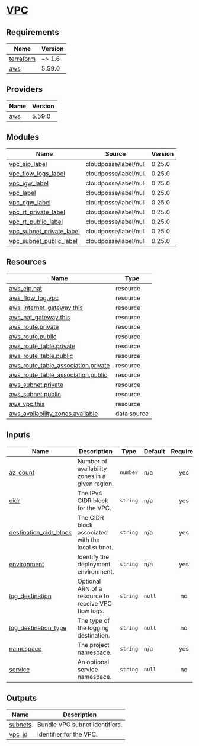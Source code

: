 # [VPC](https://docs.aws.amazon.com/vpc/)

<!-- BEGIN_TF_DOCS -->
## Requirements

| Name | Version |
|------|---------|
| <a name="requirement_terraform"></a> [terraform](#requirement\_terraform) | ~> 1.6 |
| <a name="requirement_aws"></a> [aws](#requirement\_aws) | 5.59.0 |

## Providers

| Name | Version |
|------|---------|
| <a name="provider_aws"></a> [aws](#provider\_aws) | 5.59.0 |

## Modules

| Name | Source | Version |
|------|--------|---------|
| <a name="module_vpc_eip_label"></a> [vpc\_eip\_label](#module\_vpc\_eip\_label) | cloudposse/label/null | 0.25.0 |
| <a name="module_vpc_flow_logs_label"></a> [vpc\_flow\_logs\_label](#module\_vpc\_flow\_logs\_label) | cloudposse/label/null | 0.25.0 |
| <a name="module_vpc_igw_label"></a> [vpc\_igw\_label](#module\_vpc\_igw\_label) | cloudposse/label/null | 0.25.0 |
| <a name="module_vpc_label"></a> [vpc\_label](#module\_vpc\_label) | cloudposse/label/null | 0.25.0 |
| <a name="module_vpc_ngw_label"></a> [vpc\_ngw\_label](#module\_vpc\_ngw\_label) | cloudposse/label/null | 0.25.0 |
| <a name="module_vpc_rt_private_label"></a> [vpc\_rt\_private\_label](#module\_vpc\_rt\_private\_label) | cloudposse/label/null | 0.25.0 |
| <a name="module_vpc_rt_public_label"></a> [vpc\_rt\_public\_label](#module\_vpc\_rt\_public\_label) | cloudposse/label/null | 0.25.0 |
| <a name="module_vpc_subnet_private_label"></a> [vpc\_subnet\_private\_label](#module\_vpc\_subnet\_private\_label) | cloudposse/label/null | 0.25.0 |
| <a name="module_vpc_subnet_public_label"></a> [vpc\_subnet\_public\_label](#module\_vpc\_subnet\_public\_label) | cloudposse/label/null | 0.25.0 |

## Resources

| Name | Type |
|------|------|
| [aws_eip.nat](https://registry.terraform.io/providers/hashicorp/aws/5.59.0/docs/resources/eip) | resource |
| [aws_flow_log.vpc](https://registry.terraform.io/providers/hashicorp/aws/5.59.0/docs/resources/flow_log) | resource |
| [aws_internet_gateway.this](https://registry.terraform.io/providers/hashicorp/aws/5.59.0/docs/resources/internet_gateway) | resource |
| [aws_nat_gateway.this](https://registry.terraform.io/providers/hashicorp/aws/5.59.0/docs/resources/nat_gateway) | resource |
| [aws_route.private](https://registry.terraform.io/providers/hashicorp/aws/5.59.0/docs/resources/route) | resource |
| [aws_route.public](https://registry.terraform.io/providers/hashicorp/aws/5.59.0/docs/resources/route) | resource |
| [aws_route_table.private](https://registry.terraform.io/providers/hashicorp/aws/5.59.0/docs/resources/route_table) | resource |
| [aws_route_table.public](https://registry.terraform.io/providers/hashicorp/aws/5.59.0/docs/resources/route_table) | resource |
| [aws_route_table_association.private](https://registry.terraform.io/providers/hashicorp/aws/5.59.0/docs/resources/route_table_association) | resource |
| [aws_route_table_association.public](https://registry.terraform.io/providers/hashicorp/aws/5.59.0/docs/resources/route_table_association) | resource |
| [aws_subnet.private](https://registry.terraform.io/providers/hashicorp/aws/5.59.0/docs/resources/subnet) | resource |
| [aws_subnet.public](https://registry.terraform.io/providers/hashicorp/aws/5.59.0/docs/resources/subnet) | resource |
| [aws_vpc.this](https://registry.terraform.io/providers/hashicorp/aws/5.59.0/docs/resources/vpc) | resource |
| [aws_availability_zones.available](https://registry.terraform.io/providers/hashicorp/aws/5.59.0/docs/data-sources/availability_zones) | data source |

## Inputs

| Name | Description | Type | Default | Required |
|------|-------------|------|---------|:--------:|
| <a name="input_az_count"></a> [az\_count](#input\_az\_count) | Number of availability zones in a given region. | `number` | n/a | yes |
| <a name="input_cidr"></a> [cidr](#input\_cidr) | The IPv4 CIDR block for the VPC. | `string` | n/a | yes |
| <a name="input_destination_cidr_block"></a> [destination\_cidr\_block](#input\_destination\_cidr\_block) | The CIDR block associated with the local subnet. | `string` | n/a | yes |
| <a name="input_environment"></a> [environment](#input\_environment) | Identify the deployment environment. | `string` | n/a | yes |
| <a name="input_log_destination"></a> [log\_destination](#input\_log\_destination) | Optional ARN of a resource to receive VPC flow logs. | `string` | `null` | no |
| <a name="input_log_destination_type"></a> [log\_destination\_type](#input\_log\_destination\_type) | The type of the logging destination. | `string` | `null` | no |
| <a name="input_namespace"></a> [namespace](#input\_namespace) | The project namespace. | `string` | n/a | yes |
| <a name="input_service"></a> [service](#input\_service) | An optional service namespace. | `string` | `null` | no |

## Outputs

| Name | Description |
|------|-------------|
| <a name="output_subnets"></a> [subnets](#output\_subnets) | Bundle VPC subnet identifiers. |
| <a name="output_vpc_id"></a> [vpc\_id](#output\_vpc\_id) | Identifier for the VPC. |
<!-- END_TF_DOCS -->